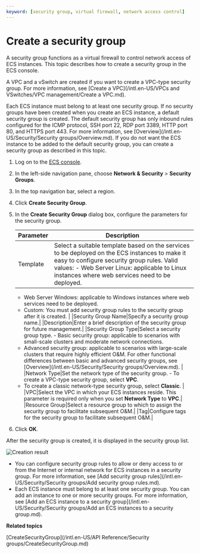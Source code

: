 ```yaml
---
keyword: [security group, virtual firewall, network access control]
---
```


# Create a security group

A security group functions as a virtual firewall to control network access of ECS instances. This topic describes how to create a security group in the ECS console.

A VPC and a vSwitch are created if you want to create a VPC-type security group. For more information, see [Create a VPC](/intl.en-US/VPCs and VSwitches/VPC management/Create a VPC.md).

Each ECS instance must belong to at least one security group. If no security groups have been created when you create an ECS instance, a default security group is created. The default security group has only inbound rules configured for the ICMP protocol, SSH port 22, RDP port 3389, HTTP port 80, and HTTPS port 443. For more information, see [Overview](/intl.en-US/Security/Security groups/Overview.md). If you do not want the ECS instance to be added to the default security group, you can create a security group as described in this topic.

1.  Log on to the [ECS console](https://ecs.console.aliyun.com).

2.  In the left-side navigation pane, choose **Network & Security** \> **Security Groups**.

3.  In the top navigation bar, select a region.

4.  Click **Create Security Group**.

5.  In the **Create Security Group** dialog box, configure the parameters for the security group.

    |Parameter|Description|
    |---------|-----------|
    |Template|Select a suitable template based on the services to be deployed on the ECS instances to make it easy to configure security group rules. Valid values:    -   Web Server Linux: applicable to Linux instances where web services need to be deployed.
    -   Web Server Windows: applicable to Windows instances where web services need to be deployed.
    -   Custom: You must add security group rules to the security group after it is created. |
    |Security Group Name|Specify a security group name.|
    |Description|Enter a brief description of the security group for future management.|
    |Security Group Type|Select a security group type.     -   Basic security group: applicable to scenarios with small-scale clusters and moderate network connections.
    -   Advanced security group: applicable to scenarios with large-scale clusters that require highly efficient O&M.
For other functional differences between basic and advanced security groups, see [Overview](/intl.en-US/Security/Security groups/Overview.md). |
    |Network Type|Set the network type of the security group.     -   To create a VPC-type security group, select **VPC**.
    -   To create a classic network-type security group, select **Classic**. |
    |VPC|Select the VPC in which your ECS instances reside. This parameter is required only when you set **Network Type** to **VPC**.|
    |Resource Group|Select a resource group to which to assign the security group to facilitate subsequent O&M.|
    |Tag|Configure tags for the security group to facilitate subsequent O&M.|

6.  Click **OK**.


After the security group is created, it is displayed in the security group list.

![Creation result](https://static-aliyun-doc.oss-accelerate.aliyuncs.com/assets/img/en-US/3541472061/p96162.png)

-   You can configure security group rules to allow or deny access to or from the Internet or internal network for ECS instances in a security group. For more information, see [Add security group rules](/intl.en-US/Security/Security groups/Add security group rules.md).
-   Each ECS instance must belong to at least one security group. You can add an instance to one or more security groups. For more information, see [Add an ECS instance to a security group](/intl.en-US/Security/Security groups/Add an ECS instances to a security group.md).

**Related topics**  


[CreateSecurityGroup](/intl.en-US/API Reference/Security groups/CreateSecurityGroup.md)

